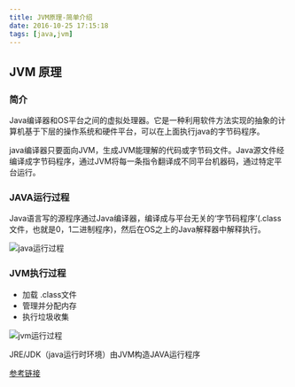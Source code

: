 ```yaml
---
title: JVM原理-简单介绍
date: 2016-10-25 17:15:18
tags: [java,jvm]
---
```

## JVM 原理
### 简介

Java编译器和OS平台之间的虚拟处理器。它是一种利用软件方法实现的抽象的计算机基于下层的操作系统和硬件平台，可以在上面执行java的字节码程序。
   
java编译器只要面向JVM，生成JVM能理解的代码或字节码文件。Java源文件经编译成字节码程序，通过JVM将每一条指令翻译成不同平台机器码，通过特定平台运行。

### JAVA运行过程

Java语言写的源程序通过Java编译器，编译成与平台无关的‘字节码程序’(.class文件，也就是0，1二进制程序)，然后在OS之上的Java解释器中解释执行。

![java运行过程](http://static.codeceo.com/images/2016/01/1b726d081f346f16cb0560acc4ecce54.png)

### JVM执行过程
- 加载 .class文件
- 管理并分配内存
- 执行垃圾收集

![jvm运行过程](http://static.codeceo.com/images/2016/01/cea39daf1b007a3e53805874f4a7d12f.png)

JRE/JDK（java运行时环境）由JVM构造JAVA运行程序

[参考链接](http://www.codeceo.com/article/jvm-stack-heap.html)
